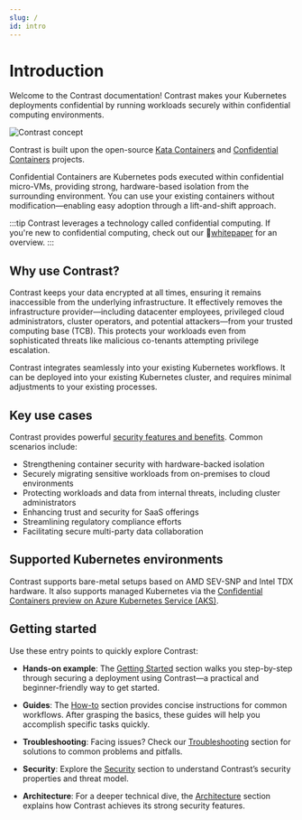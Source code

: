 ```yaml
---
slug: /
id: intro
---
```


# Introduction

Welcome to the Contrast documentation! Contrast makes your Kubernetes deployments confidential by running workloads securely within confidential computing environments.

![Contrast concept](/img/concept.svg)

Contrast is built upon the open-source [Kata Containers](https://github.com/kata-containers/kata-containers) and [Confidential Containers](https://github.com/confidential-containers) projects.

Confidential Containers are Kubernetes pods executed within confidential micro-VMs, providing strong, hardware-based isolation from the surrounding environment.
You can use your existing containers without modification—enabling easy adoption through a lift-and-shift approach.

:::tip
Contrast leverages a technology called confidential computing. If you're new to confidential computing, check out our 📄[whitepaper](https://content.edgeless.systems/hubfs/Confidential%20Computing%20Whitepaper.pdf) for an overview.
:::

## Why use Contrast?

Contrast keeps your data encrypted at all times, ensuring it remains inaccessible from the underlying infrastructure.
It effectively removes the infrastructure provider—including datacenter employees, privileged cloud administrators, cluster operators, and potential attackers—from your trusted computing base (TCB).
This protects your workloads even from sophisticated threats like malicious co-tenants attempting privilege escalation.

Contrast integrates seamlessly into your existing Kubernetes workflows. It can be deployed into your existing Kubernetes cluster, and requires minimal adjustments to your existing processes.

## Key use cases

Contrast provides powerful [security features and benefits](./security.md). Common scenarios include:

- Strengthening container security with hardware-backed isolation
- Securely migrating sensitive workloads from on-premises to cloud environments
- Protecting workloads and data from internal threats, including cluster administrators
- Enhancing trust and security for SaaS offerings
- Streamlining regulatory compliance efforts
- Facilitating secure multi-party data collaboration

## Supported Kubernetes environments

Contrast supports bare-metal setups based on AMD SEV-SNP and Intel TDX hardware. It also supports managed Kubernetes via the [Confidential Containers preview on Azure Kubernetes Service (AKS)](https://learn.microsoft.com/en-us/azure/confidential-computing/confidential-containers-on-aks-preview).

## Getting started

Use these entry points to quickly explore Contrast:

- **Hands-on example**: The [Getting Started](./getting-started/overview.md) section walks you step-by-step through securing a deployment using Contrast—a practical and beginner-friendly way to get started.

- **Guides**: The [How-to](./howto/cluster-setup/bare-metal.md) section provides concise instructions for common workflows. After grasping the basics, these guides will help you accomplish specific tasks quickly.

- **Troubleshooting**: Facing issues? Check our [Troubleshooting](./howto/troubleshooting.md) section for solutions to common problems and pitfalls.

- **Security**: Explore the [Security](./security.md) section to understand Contrast’s security properties and threat model.

- **Architecture**: For a deeper technical dive, the [Architecture](./architecture/overview.md) section explains how Contrast achieves its strong security features.
